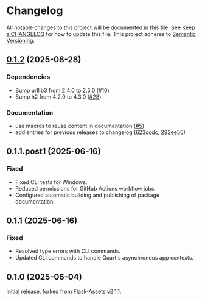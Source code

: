 # Changelog

All notable changes to this project will be documented in this file. See [Keep a
CHANGELOG](http://keepachangelog.com/) for how to update this file. This project
adheres to [Semantic Versioning](http://semver.org/).

<!-- %% CHANGELOG_ENTRIES %% -->

## [0.1.2](https://github.com/sgerrand/quart-assets/compare/0.1.1...v0.1.2) (2025-08-28)

### Dependencies

* Bump urllib3 from 2.4.0 to 2.5.0 ([#10](https://github.com/sgerrand/quart-assets/pull/10))
* Bump h2 from 4.2.0 to 4.3.0 ([#28](https://github.com/sgerrand/quart-assets/pull/28))

### Documentation

* use macros to reuse content in documentation ([#5](https://github.com/sgerrand/quart-assets/pull/5))
* add entries for previous releases to changelog ([623ccdc](https://github.com/sgerrand/quart-assets/commit/623ccdcf29ec61915759ab2146702107a5f72dd8), [292ee56](https://github.com/sgerrand/quart-assets/commit/292ee5656a5e7a3c7a1d12707e4e0dfa6c33bf0a))

## 0.1.1.post1 (2025-06-16)

### Fixed

- Fixed CLI tests for Windows.
- Reduced permissions for GitHub Actions workflow jobs.
- Configured automatic building and publishing of package documentation.

## 0.1.1 (2025-06-16)

### Fixed

- Resolved type errors with CLI commands.
- Updated CLI commands to handle Quart's asynchronous app contexts.

## 0.1.0 (2025-06-04)

Initial release, forked from Flask-Assets v2.1.1.
